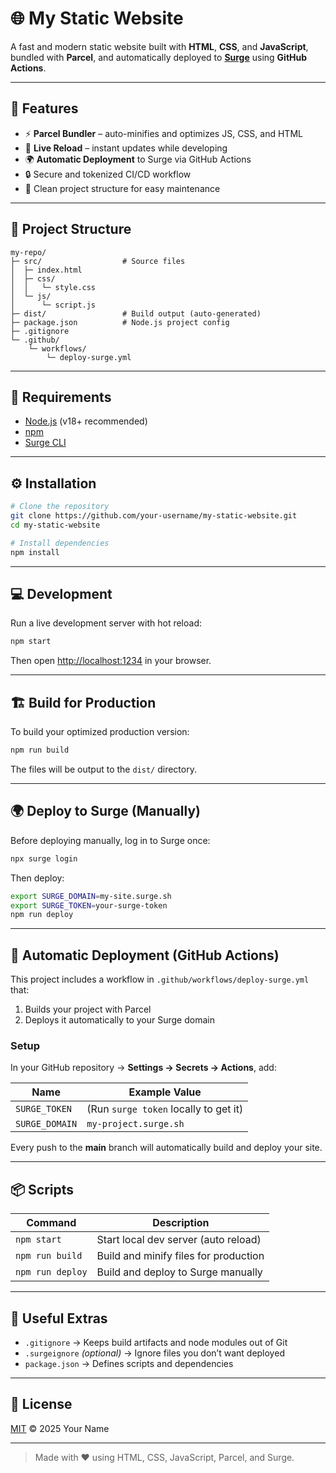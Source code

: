 # 🌐 My Static Website

A fast and modern static website built with **HTML**, **CSS**, and **JavaScript**, bundled with **Parcel**, and automatically deployed to **[Surge](https://surge.sh)** using **GitHub Actions**.

---

## 🚀 Features

- ⚡️ **Parcel Bundler** – auto-minifies and optimizes JS, CSS, and HTML  
- 🔁 **Live Reload** – instant updates while developing  
- 🌍 **Automatic Deployment** to Surge via GitHub Actions  
- 🔒 Secure and tokenized CI/CD workflow  
- 📁 Clean project structure for easy maintenance  

---

## 🧩 Project Structure

```
my-repo/
├─ src/                  # Source files
│  ├─ index.html
│  ├─ css/
│  │   └─ style.css
│  └─ js/
│      └─ script.js
├─ dist/                 # Build output (auto-generated)
├─ package.json          # Node.js project config
├─ .gitignore
└─ .github/
    └─ workflows/
        └─ deploy-surge.yml
```

---

## 🧠 Requirements

- [Node.js](https://nodejs.org/) (v18+ recommended)
- [npm](https://www.npmjs.com/)
- [Surge CLI](https://surge.sh/help/getting-started-with-surge)

---

## ⚙️ Installation

```bash
# Clone the repository
git clone https://github.com/your-username/my-static-website.git
cd my-static-website

# Install dependencies
npm install
```

---

## 💻 Development

Run a live development server with hot reload:

```bash
npm start
```

Then open [http://localhost:1234](http://localhost:1234) in your browser.

---

## 🏗️ Build for Production

To build your optimized production version:

```bash
npm run build
```

The files will be output to the `dist/` directory.

---

## 🌍 Deploy to Surge (Manually)

Before deploying manually, log in to Surge once:

```bash
npx surge login
```

Then deploy:

```bash
export SURGE_DOMAIN=my-site.surge.sh
export SURGE_TOKEN=your-surge-token
npm run deploy
```

---

## 🤖 Automatic Deployment (GitHub Actions)

This project includes a workflow in `.github/workflows/deploy-surge.yml` that:

1. Builds your project with Parcel  
2. Deploys it automatically to your Surge domain  

### Setup

In your GitHub repository → **Settings → Secrets → Actions**, add:

| Name | Example Value |
|------|----------------|
| `SURGE_TOKEN` | (Run `surge token` locally to get it) |
| `SURGE_DOMAIN` | `my-project.surge.sh` |

Every push to the **main** branch will automatically build and deploy your site.

---

## 📦 Scripts

| Command | Description |
|----------|--------------|
| `npm start` | Start local dev server (auto reload) |
| `npm run build` | Build and minify files for production |
| `npm run deploy` | Build and deploy to Surge manually |

---

## 🧹 Useful Extras

- `.gitignore` → Keeps build artifacts and node modules out of Git  
- `.surgeignore` *(optional)* → Ignore files you don’t want deployed  
- `package.json` → Defines scripts and dependencies  

---

## 🪪 License

[MIT](LICENSE) © 2025 Your Name

---

> Made with ❤️ using HTML, CSS, JavaScript, Parcel, and Surge.
